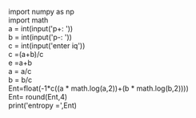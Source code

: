 import numpy as np
<br/>
import math
<br/>
a = int(input('p+: '))
<br/>
b = int(input('p-: '))
<br/>
c = int(input('enter iq'))
<br/>
c =(a+b)/c
<br/>
e =a+b
<br/>
a = a/c
<br/>
b = b/c
<br/>
Ent=float(-1*c((a * math.log(a,2))+(b * math.log(b,2))))
<br/>
Ent= round(Ent,4)
<br/>
print('entropy  =',Ent)
<br/>

